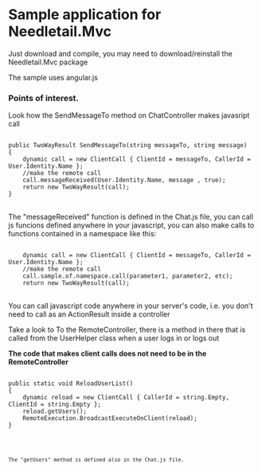 <h1>Sample application for Needletail.Mvc</h1>
<p>Just download and compile, you may need to download/reinstall the Needletail.Mvc package</p>
<p>The sample uses angular.js</p>
<h3>Points of interest.</h3>
<p>Look how the SendMessageTo method on ChatController makes javasript call</p>
<pre>
<code>
public TwoWayResult SendMessageTo(string messageTo, string message)
{
	dynamic call = new ClientCall { ClientId = messageTo, CallerId = User.Identity.Name };
	//make the remote call
	call.messageReceived(User.Identity.Name, message , true);
	return new TwoWayResult(call);
}
</code>
</pre>
<p>The "messageReceived" function is defined in the Chat.js file, you can call js funcions defined anywhere in your javascript, you can also make calls to functions
contained in a namespace like this:</p>
<pre>
<code>
	dynamic call = new ClientCall { ClientId = messageTo, CallerId = User.Identity.Name };
	//make the remote call
	call.sample.of.namespace.call(parameter1, parameter2, etc);
	return new TwoWayResult(call);
</code>
</pre>

<p>You can call javascript code anywhere in your server's code, i.e. you don't need to call as an ActionResult inside a controller</p>
<p>Take a look to To the RemoteController, there is a method in there that is called from the UserHelper class when a user logs in or logs out</p>
<strong>The code that makes client calls does not need to be in the RemoteController</strong>

<pre>
<code>
public static void ReloadUserList()
{
	dynamic reload = new ClientCall { CallerId = string.Empty, ClientId = string.Empty };
	reload.getUsers();
	RemoteExecution.BroadcastExecuteOnClient(reload);
}		       
<code>
</pre>

<p>The "getUsers" method is defined also in the Chat.js file.</p>